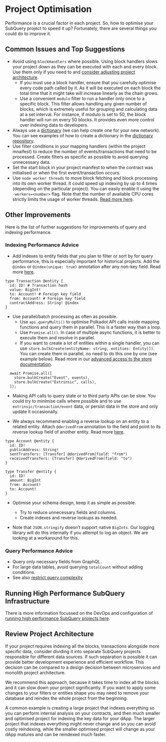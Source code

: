 # Project Optimisation

Performance is a crucial factor in each project. So, how to optimise your SubQuery project to speed it up?
Fortunately, there are several things you could do to improve it.

## Common Issues and Top Suggestions

- Avoid using `blockHandlers` where possible. Using block handlers slows your project down as they can be executed with each and every block. Use them only if you need to and [consider adjusting project architecture](#review-project-architecture).
  - If you must use a block handler, ensure that you carefully optimise every code path called by it. As it will be executed on each block the total time that it might take will increase linearly as the chain grows.
  - Use a convenient `modulo` filter to run a handler only once to a specific block. This filter allows handling any given number of blocks, which is extremely useful for grouping and calculating data at a set interval. For instance, if modulo is set to 50, the block handler will run on every 50 blocks. It provides even more control over indexing data to developers.
- Always use a [dictionary](../academy/tutorials_examples/dictionary.html#how-does-a-subquery-dictionary-work) (we can help create one for your new network). You can see examples of how to create a dictionary in the [dictionary repository](https://github.com/subquery/subql-dictionary).
- Use filter conditions in your mapping handlers (within the project mnaifest) to reduce the number of events/transactions that need to be processed. Create filters as specific as possible to avoid querying unnecessary data.
- Set the start block in your project manifest to when the contract was initialised or when the first event/transaction occurs.
- Use `node worker threads` to move block fetching and block processing into its own worker thread. It could speed up indexing by up to 4 times (depending on the particular project). You can easily enable it using the `-workers=<number>` flag. Note that the number of available CPU cores strictly limits the usage of worker threads. [Read more here](../run_publish/references.html#w-workers).

## Other Improvements

Here is the list of further suggestions for improvements of query and indexing performance.

### Indexing Performance Advice

- Add indexes to entity fields that you plan to filter or sort by for query performance, this is especially important for historical projects. Add the `@index` or `@index(unique: true)` annotation after any non-key field. Read more [here](../build/graphql.html#indexing-by-non-primary-key-field).

```shell
type Transaction @entity {
  id: ID! # Transaction hash
  value: BigInt!
  to: Account! # Foreign key field
  from: Account! # Foreign key field
  contractAddress: String! @index
}
```

- Use parallel/batch processing as often as possible.
  - Use `api.queryMulti()` to optimise Polkadot API calls inside mapping functions and query them in parallel. This is a faster way than a loop.
  - Use `Promise.all()`. In case of multiple async functions, it is better to execute them and resolve in parallel.
  - If you want to create a lot of entities within a single handler, you can use `store.bulkCreate(entityName: string, entities: Entity[])`. You can create them in parallel, no need to do this one by one (see example below). Read more in our [advanced access to the store documentation](../build/mapping/store.html).

```shell
  await Promise.all([
    store.bulkCreate("Event", events),
    store.bulkCreate("Extrinsic", calls),
  ]);
```

- Making API calls to query state or to third party APIs can be slow. You could try to minimise calls where possible and to use `extrinsic/transaction/event` data, or persist data in the store and only update it occasionally.

- We always recommend enabling a reverse lookup on an entity to a related entity. Attach `@derivedFrom` annotation to the field and point to its reverse lookup field of another entity. Read more [here](../build/graphql.html#reverse-lookups).

```shell
type Account @entity {
  id: ID!
  publicAddress: String!
  sentTransfers: [Transfer] @derivedFrom(field: "from")
  receivedTransfers: [Transfer] @derivedFrom(field: "to")
}

type Transfer @entity {
  id: ID!
  amount: BigInt
  from: Account!
  to: Account!
}
```

- Optimise your schema design, keep it as simple as possible.

  - Try to reduce unnecessary fields and columns.
  - Create indexes and reverse lookups as needed.

- Note that `JSON.stringify` doesn’t support native `BigInts`. Our logging library will do this internally if you attempt to log an object. We are looking at a workaround for this.

### Query Performance Advice

- Query only necessary fields from GraphQL.
- For large data tables, avoid querying `totalCount` without adding conditions.
- See also [restrict query complexity](../run_publish/run.md#restrict-query-complexity)

## Running High Performance SubQuery Infrastructure

There is more information focussed on the DevOps and configuration of [running high performance SubQuery projects here](../run_publish/run.md#running-high-performance-subquery-infrastructure).

## Review Project Architecture

If your project requires indexing all the blocks, transactions alongside more specific data, consider dividing it into separate SubQuery projects responsible for different data sources. If such separation is possible it can provide better development experience and efficient workflow. This decision can be compared to a design decision between microservices and monolith project architecture.

We recommend this approach, because it takes time to index all the blocks and it can slow down your project significantly. If you want to apply some changes to your filters or entities shape you may need to remove your database and reindex the whole project from the beginning.

A common example is creating a large project that indexes everything so you can perform internal analysis on your contracts, and then much smaller and optimised project for indexing the key data for your dApp. The larger project that indexes everything might never change and so you can avoid costly reindexing, while the smaller optimised project will change as your dApp matures and can be reindexed much faster.
